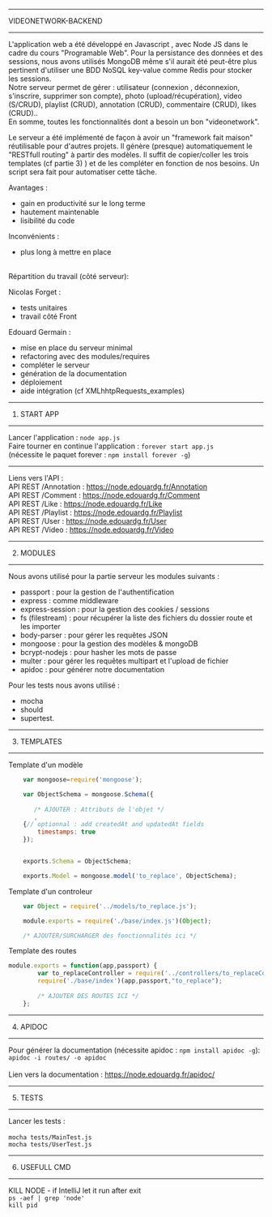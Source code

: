***********
VIDEONETWORK-BACKEND
***********

L'application web a été développé en Javascript , avec Node JS dans le cadre du cours "Programable Web". 
Pour la persistance des données et des sessions, nous avons utilisés MongoDB même s'il aurait été peut-être
plus pertinent d'utiliser une BDD NoSQL key-value comme Redis pour stocker les sessions.<br/>
Notre serveur permet de gérer :
utilisateur (connexion , déconnexion, s'inscrire, supprimer son compte), photo (upload/récupération), video (S/CRUD), playlist (CRUD), annotation (CRUD), commentaire (CRUD), likes (CRUD)..
<br/>En somme, toutes les fonctionnalités dont a besoin un bon "videonetwork".


Le serveur a été implémenté de façon à avoir un "framework fait maison" réutilisable pour d'autres projets. 
Il génère (presque) automatiquement le "RESTfull routing" à partir des modèles.
Il suffit de copier/coller les trois templates (cf partie 3) ) et de les compléter en fonction de nos besoins.
Un script sera fait pour automatiser cette tâche.

Avantages : 
- gain en productivité sur le long terme
- hautement maintenable
- lisibilité du code

Inconvénients : 
- plus long à mettre en place

<br/>
Répartition du travail (côté serveur):

Nicolas Forget : 
- tests unitaires
- travail côté Front

Edouard Germain : 
- mise en place du serveur minimal
- refactoring avec des modules/requires
- compléter le serveur
- génération de la documentation
- déploiement 
- aide intégration (cf XMLhhtpRequests_examples)

***********
1) START APP
***********

Lancer l'application : ```node app.js```
<br/>
Faire tourner en continue l'application  : ```forever start app.js``` 
<br/>(nécessite le paquet forever : ```npm install forever -g```)
***********
Liens vers l'API :<br/>
API REST /Annotation : https://node.edouardg.fr/Annotation<br/>
API REST /Comment : https://node.edouardg.fr/Comment<br/>
API REST /Like : https://node.edouardg.fr/Like<br/>
API REST /Playlist : https://node.edouardg.fr/Playlist<br/>
API REST /User : https://node.edouardg.fr/User<br/>
API REST /Video : https://node.edouardg.fr/Video<br/>

***********
2) MODULES
***********

Nous avons utilisé pour la partie serveur les modules suivants :
- passport : pour la gestion de l'authentification
- express : comme middleware 
- express-session : pour la gestion des cookies / sessions
- fs (filestream) : pour récupérer la liste des fichiers du dossier route et les importer
- body-parser : pour gérer les requêtes JSON
- mongoose : pour la gestion des modèles & mongoDB
- bcrypt-nodejs : pour hasher les mots de passe
- multer : pour gérer les requêtes multipart et l'upload de fichier
- apidoc : pour générer notre documentation 


Pour les tests nous avons utilisé : 
- mocha 
- should 
- supertest.


***********
3) TEMPLATES
***********

Template d'un modèle

```js
    var mongoose=require('mongoose');

    var ObjectSchema = mongoose.Schema({
       
       /* AJOUTER : Attributs de l'objet */
       ,
    {// optionnal : add createdAt and updatedAt fields
        timestamps: true
    });


    exports.Schema = ObjectSchema;

    exports.Model = mongoose.model('to_replace', ObjectSchema);
```
Template d'un controleur 

```js
    var Object = require('../models/to_replace.js');

    module.exports = require('./base/index.js')(Object);

    /* AJOUTER/SURCHARGER des fonctionnalités ici */
```

Template des routes 

```js
module.exports = function(app,passport) {
        var to_replaceController = require('../controllers/to_replaceController.js');
        require('./base/index')(app,passport,"to_replace");
    
        /* AJOUTER DES ROUTES ICI */
    };
```
***********
4) APIDOC
***********

Pour générer la documentation (nécessite apidoc : ```npm install apidoc -g```):<br/>
```apidoc -i routes/ -o apidoc```
<br/><br/>
Lien vers la documentation : https://node.edouardg.fr/apidoc/


***********
5) TESTS
***********
Lancer les tests : <br/><br/>
```mocha tests/MainTest.js``` <br/>
```mocha tests/UserTest.js```


***********
6) USEFULL CMD
***********
 KILL NODE - if IntelliJ let it run after exit<br/>
```ps -aef | grep 'node'``` <br/>
```kill pid```
